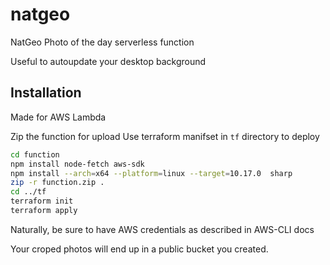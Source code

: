 # natgeo

NatGeo Photo of the day serverless function

Useful to autoupdate your desktop background

## Installation

Made for AWS Lambda

Zip the function for upload
Use terraform manifset in `tf` directory to deploy

```bash
cd function
npm install node-fetch aws-sdk
npm install --arch=x64 --platform=linux --target=10.17.0  sharp
zip -r function.zip .
cd ../tf
terraform init
terraform apply
```

Naturally, be sure to have AWS credentials as described in AWS-CLI docs

Your croped photos will end up in a public bucket you created.
